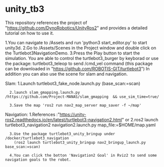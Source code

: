 # unity_tb3
This repository references the project of "https://github.com/DynoRobotics/UnityRos2" and provides a detailed tutorial on how to use it.

1.You can navigate to /Assets and run 'python3 start_editor.py' to start unity3d.
2.Go to  /Assets/Scenes in the Project window and double click on the Turtlebot3NavigationDemo.
3.Press the Play button to start the simulation.
You are able to control the turtlebot3_burger by keyborad or use the package: turtlebot3_teleop to send /cmd_vel command (this package can be downloaded in "https://github.com/ROBOTIS-GIT/turtlebot3")
In addition you can also use the scene for slam and navigation.
   
Slam: 1.Launch turtlebot3_fake_node.launch.py  (base_scan:=scan)
          
      2.launch slam_gmapping.launch.py           /https://github.com/Project-MANAS/slam_gmapping  && use_sim_time=true/
         
      3.Save the map 'ros2 run nav2_map_server map_saver -f ~/map'
Navigation:
      1.References :"https://unity-ros2.readthedocs.io/en/latest/turtlebot3-navigation2.html"
          or
      2.ros2 launch turtlebot3_navigation2 navigation2.launch.py map_file:=$HOME/map.yaml
          
      3.Use the package turtlebot3_unity_bringup under /docker/turtlebot3_navigation
        (ros2 launch turtlebot3_unity_bringup nav2_bringup_launch.py base_scan:=scan)
         
      4.You can click the botton 'Navigation2 Goal' in Rviz2 to send some navigation goals to the robot.

